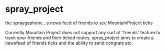 # spray_project
the spraygaphone...a news feed of friends to see MountainProject ticks

Currently Mountain Project does not support any sort of 'friends' feature to track your friends and their ticked routes.  spray_project aims to create a newsfeed of friends ticks and the ability to send congrats etc.
